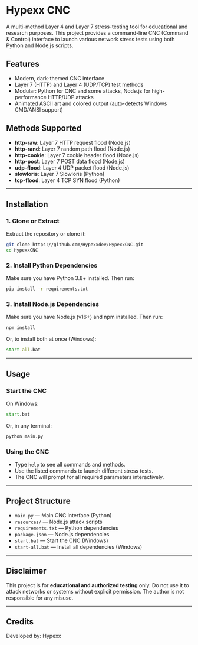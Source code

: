 # Hypexx CNC

A multi-method Layer 4 and Layer 7 stress-testing tool for educational and research purposes. This project provides a command-line CNC (Command & Control) interface to launch various network stress tests using both Python and Node.js scripts.

## Features
- Modern, dark-themed CNC interface
- Layer 7 (HTTP) and Layer 4 (UDP/TCP) test methods
- Modular: Python for CNC and some attacks, Node.js for high-performance HTTP/UDP attacks
- Animated ASCII art and colored output (auto-detects Windows CMD/ANSI support)

## Methods Supported
- **http-raw**: Layer 7 HTTP request flood (Node.js)
- **http-rand**: Layer 7 random path flood (Node.js)
- **http-cookie**: Layer 7 cookie header flood (Node.js)
- **http-post**: Layer 7 POST data flood (Node.js)
- **udp-flood**: Layer 4 UDP packet flood (Node.js)
- **slowloris**: Layer 7 Slowloris (Python)
- **tcp-flood**: Layer 4 TCP SYN flood (Python)

---

## Installation

### 1. Clone or Extract
Extract the repository or clone it:
```sh
git clone https://github.com/Hypexxdev/HypexxCNC.git
cd HypexxCNC
```

### 2. Install Python Dependencies
Make sure you have Python 3.8+ installed. Then run:
```sh
pip install -r requirements.txt
```

### 3. Install Node.js Dependencies
Make sure you have Node.js (v16+) and npm installed. Then run:
```sh
npm install
```

Or, to install both at once (Windows):
```bat
start-all.bat
```

---

## Usage

### Start the CNC
On Windows:
```bat
start.bat
```
Or, in any terminal:
```sh
python main.py
```

### Using the CNC
- Type `help` to see all commands and methods.
- Use the listed commands to launch different stress tests.
- The CNC will prompt for all required parameters interactively.

---

## Project Structure
- `main.py` — Main CNC interface (Python)
- `resources/` — Node.js attack scripts
- `requirements.txt` — Python dependencies
- `package.json` — Node.js dependencies
- `start.bat` — Start the CNC (Windows)
- `start-all.bat` — Install all dependencies (Windows)

---

## Disclaimer
This project is for **educational and authorized testing** only. Do not use it to attack networks or systems without explicit permission. The author is not responsible for any misuse.

---

## Credits
Developed by: Hypexx
